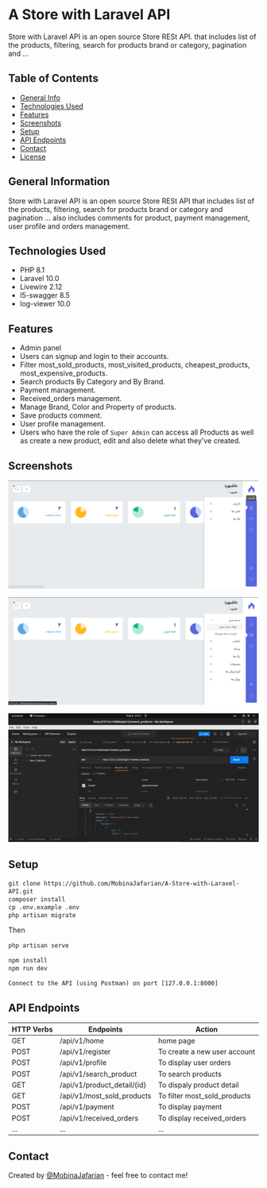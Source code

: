 # A Store with Laravel  API
Store with Laravel API is an open source Store RESt API.
that includes list of the products, filtering, search for products brand or category, pagination and ...


## Table of Contents
* [General Info](#general-information)
* [Technologies Used](#technologies-used)
* [Features](#features)
* [Screenshots](#screenshots)
* [Setup](#setup)
* [API Endpoints](#api-endpoints)
* [Contact](#contact)
* [License](#license)



## General Information
Store with Laravel API is an open source Store RESt API
that includes list of the products, filtering, search for products brand or category and pagination ...
also includes comments for product, payment management, user profile and orders management.


## Technologies Used
- PHP   8.1
- Laravel   10.0
- Livewire  2.12
- l5-swagger    8.5
- log-viewer    10.0


## Features

- Admin panel
- Users can signup and login to their accounts.
- Filter most_sold_products, most_visited_products, cheapest_products, most_expensive_products.
- Search products By Category and By Brand.
- Payment management.
- Received_orders management.
- Manage Brand, Color and Property of products.
- Save products comment.
- User profile management.
- Users who have the role of `Super Admin` can access all Products as well as create a new product, edit and also delete what they've created.


## Screenshots
![store api admin panel screenshot](./public/images/admin/screenshots/Screenshot%20from%202023-05-08%2022-47-21.png)

![store api admin panel screenshot](./public/images/admin/screenshots/Screenshot%20from%202023-05-08%2022-47-54.png)

![store api  screenshot](./public/images/screenshots/Screenshot%20from%202023-05-08%2023-01-22.png)



## Setup

```
git clone https://github.com/MobinaJafarian/A-Store-with-Laravel-API.git 
composer install
cp .env.example .env
php artisan migrate
```
Then

```
php artisan serve
```
```
npm install
npm run dev
```
```
Connect to the API (using Postman) on port [127.0.0.1:8000]
```

## API Endpoints
| HTTP Verbs | Endpoints | Action |
| --- | --- | --- |
| GET |  /api/v1/home | home page |
| POST | /api/v1/register | To create a new user account |
| POST | /api/v1/profile | To display user orders  |
| POST | /api/v1/search_product | To search products |
| GET |  /api/v1/product_detail/{id} | To dispaly product detail |
| GET | /api/v1/most_sold_products | To filter most_sold_products |
| POST | /api/v1/payment | To display payment |
| POST | /api/v1/received_orders | To display received_orders |
| ... | ... |... |



## Contact
Created by [@MobinaJafarian](https://github.com/MobinaJafarian) - feel free to contact me!